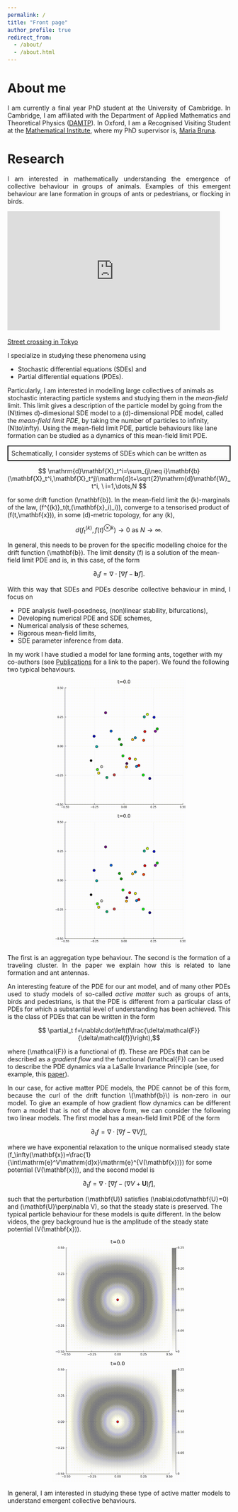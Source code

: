 ```yaml
---
permalink: /
title: "Front page"
author_profile: true
redirect_from: 
  - /about/
  - /about.html
---
```


<h1>About me</h1>
<p style='text-align: justify;'> 
I am currently a final year PhD student at the University of Cambridge. In Cambridge, I am affiliated with the Department of Applied Mathematics and Theoretical Physics  (<a href="https://www.damtp.cam.ac.uk/">DAMTP</a>). In Oxford, I am a Recognised Visiting Student at the <a href="https://www.maths.ox.ac.uk/">Mathematical Institute</a>, where my PhD supervisor is, <a href="https://people.maths.ox.ac.uk/bruna/">Maria Bruna</a>.</p>

<h1>Research</h1>
<p style='text-align: justify;'> 
I am interested in mathematically understanding the emergence of collective behaviour in groups of animals. Examples of this emergent behaviour are lane formation in groups of ants or pedestrians, or flocking in birds.
</p>
<iframe src="https://giphy.com/embed/KJQva3zYQ2rni" width="480" height="269" style="" frameBorder="0" class="giphy-embed" allowFullScreen></iframe><p><a href="https://giphy.com/gifs/tokyo-crossing-shibuya-KJQva3zYQ2rni">Street crossing in Tokyo</a></p>
<p style='text-align: justify;'> 
I specialize in studying these phenomena using
<ul>
  <li>Stochastic differential equations (SDEs) and </li>
  <li>Partial differential equations (PDEs).</li>
</ul> 

Particularly, I am interested in modelling large collectives of animals as stochastic interacting particle systems and studying them in the <em>mean-field</em> limit. This limit gives a description of the particle model by going from the \(N\times d\)-dimesional SDE model to a \(d\)-dimensional PDE model, called the <em>mean-field limit PDE</em>, by taking the number of particles to infinity, \(N\to\infty\). Using the mean-field limit PDE, particle behaviours like lane formation can be studied as a dynamics of this mean-field limit PDE.
</p>
<p style="text-align: justify; border: 2px solid black; padding: 0.5em"> 
Schematically, I consider systems of SDEs which can be written as

$$ \mathrm{d}\mathbf{X}_t^i=\sum_{j\neq i}\mathbf{b}(\mathbf{X}_t^i,\mathbf{X}_t^j)\mathrm{d}t+\sqrt{2}\mathrm{d}\mathbf{W}_t^i, \ i=1,\dots,N $$

for some drift function \(\mathbf{b}\). In the mean-field limit the \(k\)-marginals of the law, \(f^{(k)}_t(t,(\mathbf{x}_i)_i)\), converge to a tensorised product of \(f(t,\mathbf{x})\), in some \(d\)-metric topology, for any \(k\),

$$ d(f^{(k)}_t,f(t)^{\otimes k})\to 0 \ \mathrm{as} \ N\to\infty.$$

In general, this needs to be proven for the specific modelling choice for the drift function \(\mathbf{b}\). The limit density \(f\) is a solution of the mean-field limit PDE and is, in this case, of the form 

$$ \partial_t f=\nabla\cdot[\nabla f-\mathbf{b} f].$$
</p>
<p style='text-align: justify;'> 
With this way that SDEs and PDEs describe collective behaviour in mind, I focus on
<ul>
  <li>PDE analysis (well-posedness, (non)linear stability, bifurcations),</li>
  <li>Developing numerical PDE and SDE schemes,</li>
  <li>Numerical analysis of these schemes,</li>
  <li>Rigorous mean-field limits,</li>
  <li>SDE parameter inference from data.</li>
</ul> 

In my work I have studied a model for lane forming ants, together with my co-authors (see <a href="https://odewit8.github.io/publications/">Publications</a> for a link to the paper). We found the following two typical behaviours.
</p>

<p align="middle">
  <img src="images/clusters.gif" width="300" />
  <img src="images/clusters2.gif" width="300" /> 
</p>

<p style='text-align: justify;'> 
The first is an aggregation type behaviour. The second is the formation of a traveling cluster. In the paper we explain how this is related to lane formation and ant antennas.
</p>

<p style='text-align: justify;'> 
An interesting feature of the PDE for our ant model, and of many other PDEs used to study models of so-called <em>active matter</em> such as groups of ants, birds and pedestrians, is that the PDE is different from a particular class of PDEs for which a substantial level of understanding has been achieved. This is the class of PDEs that can be written in the form 

$$ \partial_t f=\nabla\cdot\left(f\frac{\delta\mathcal{F}}{\delta\mathcal{f}}\right),$$

where \(\mathcal{F}\) is a functional of \(f\). These are PDEs that can be described as a <em>gradient flow</em> and the functional \(\mathcal{F}\) can be used to describe the PDE dynamics via a LaSalle Invariance Principle (see, for example, this <a href="https://doi.org/10.1016/j.jde.2022.11.028">paper</a>).
</p>

<p style='text-align: justify;'> 
In our case, for active matter PDE models, the PDE cannot be of this form, because the curl of the drift function \(\mathbf{b}\) is non-zero in our model. To give an example of how gradient flow dynamics can be different from a model that is not of the above form, we can consider the following two linear models. The first model has a mean-field limit PDE of the form

$$ \partial_t f=\nabla\cdot[\nabla f-\nabla V f], $$

where we have exponential relaxation to the unique normalised steady state \(f_\infty(\mathbf{x})=\frac{1}{\int\mathrm{e}^V\mathrm{d}x}\mathrm{e}^{V(\mathbf{x})}\) for some potential \(V(\mathbf{x})\), and the second model is 

$$ \partial_t f=\nabla\cdot[\nabla f-(\nabla V+ \mathbf{U})f], $$

such that the perturbation \(\mathbf{U}\) satisfies \(\nabla\cdot\mathbf{U}=0\) and \(\mathbf{U}\perp\nabla V\), so that the steady state is preserved. The typical particle behaviour for these models is quite different. In the below videos, the grey background hue is the amplitude of the steady state potential \(V(\mathbf{x})\).
</p>

<p align="middle">
  <img src="images/lineargf.gif" width="300" />
  <img src="images/linearngf.gif" width="300" /> 
</p>

<p style='text-align: justify;'> 
In general, I am interested in studying these type of active matter models to understand emergent collective behaviours.
</p>

